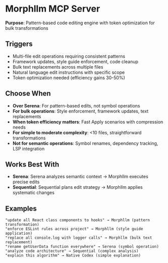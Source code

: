 # Morphllm MCP Server

**Purpose**: Pattern-based code editing engine with token optimization for bulk transformations

## Triggers

- Multi-file edit operations requiring consistent patterns
- Framework updates, style guide enforcement, code cleanup
- Bulk text replacements across multiple files
- Natural language edit instructions with specific scope
- Token optimization needed (efficiency gains 30-50%)

## Choose When

- **Over Serena**: For pattern-based edits, not symbol operations
- **For bulk operations**: Style enforcement, framework updates, text replacements
- **When token efficiency matters**: Fast Apply scenarios with compression needs
- **For simple to moderate complexity**: \<10 files, straightforward transformations
- **Not for semantic operations**: Symbol renames, dependency tracking, LSP integration

## Works Best With

- **Serena**: Serena analyzes semantic context → Morphllm executes precise edits
- **Sequential**: Sequential plans edit strategy → Morphllm applies systematic changes

## Examples

```
"update all React class components to hooks" → Morphllm (pattern transformation)
"enforce ESLint rules across project" → Morphllm (style guide application)
"replace all console.log with logger calls" → Morphllm (bulk text replacement)
"rename getUserData function everywhere" → Serena (symbol operation)
"analyze code architecture" → Sequential (complex analysis)
"explain this algorithm" → Native Codex (simple explanation)
```
